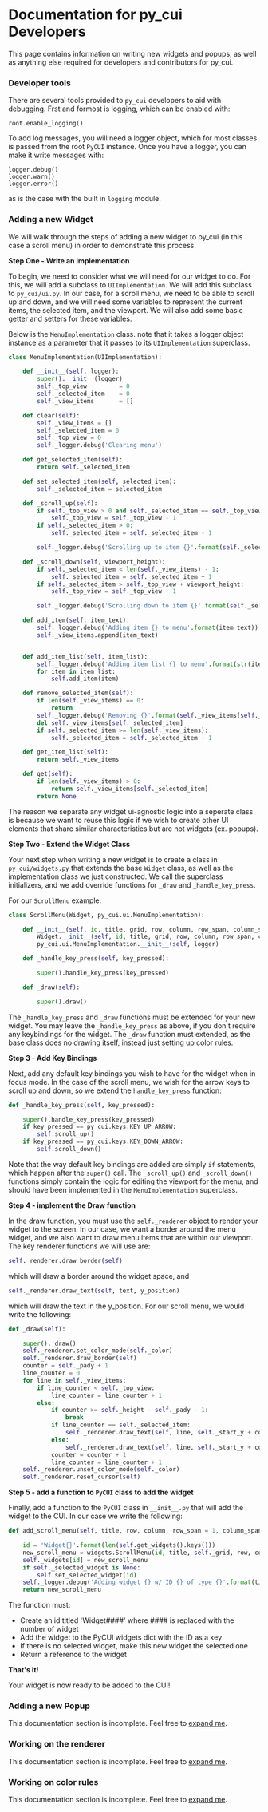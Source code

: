 # Documentation for py_cui Developers

This page contains information on writing new widgets and popups, as well as anything else required for developers and contributors for py_cui.

### Developer tools

There are several tools provided to `py_cui` developers to aid with debugging. Frst and formost is logging, which can be enabled with:

```
root.enable_logging()
```
To add log messages, you will need a logger object, which for most classes is passed from the root `PyCUI` instance. Once you have a logger, you can make it write messages with:

```
logger.debug()
logger.warn()
logger.error()
```

as is the case with the built in `logging` module.

### Adding a new Widget

We will walk through the steps of adding a new widget to py_cui (in this case a scroll menu) in order to demonstrate this process.

**Step One - Write an implementation**

To begin, we need to consider what we will need for our widget to do. For this, we will add a subclass to `UIImplementation`. We will add this subclass to `py_cui/ui.py`. In our case, for a scroll menu, we need to be able to scroll up and down, and we will need some variables to represent the current items, the selected item, and the viewport. We will also add some basic getter and setters for these variables.

Below is the `MenuImplementation` class. note that it takes a logger object instance as a parameter that it passes to its `UIImplementation` superclass.

```python
class MenuImplementation(UIImplementation):

    def __init__(self, logger):
        super().__init__(logger)
        self._top_view         = 0
        self._selected_item    = 0
        self._view_items       = []

    def clear(self):
        self._view_items = []
        self._selected_item = 0
        self._top_view = 0
        self._logger.debug('Clearing menu')

    def get_selected_item(self):
        return self._selected_item

    def set_selected_item(self, selected_item):
        self._selected_item = selected_item

    def _scroll_up(self):
        if self._top_view > 0 and self._selected_item == self._top_view:
            self._top_view = self._top_view - 1
        if self._selected_item > 0:
            self._selected_item = self._selected_item - 1

        self._logger.debug('Scrolling up to item {}'.format(self._selected_item))

    def _scroll_down(self, viewport_height):
        if self._selected_item < len(self._view_items) - 1:
            self._selected_item = self._selected_item + 1
        if self._selected_item > self._top_view + viewport_height:
            self._top_view = self._top_view + 1

        self._logger.debug('Scrolling down to item {}'.format(self._selected_item))

    def add_item(self, item_text):
        self._logger.debug('Adding item {} to menu'.format(item_text))
        self._view_items.append(item_text)


    def add_item_list(self, item_list):
        self._logger.debug('Adding item list {} to menu'.format(str(item_list)))
        for item in item_list:
            self.add_item(item)

    def remove_selected_item(self):
        if len(self._view_items) == 0:
            return
        self._logger.debug('Removing {}'.format(self._view_items[self._selected_item]))
        del self._view_items[self._selected_item]
        if self._selected_item >= len(self._view_items):
            self._selected_item = self._selected_item - 1

    def get_item_list(self):
        return self._view_items

    def get(self):
        if len(self._view_items) > 0:
            return self._view_items[self._selected_item]
        return None
```

The reason we separate any widget ui-agnostic logic into a seperate class is because we want to reuse this logic if we wish to create other UI elements that share similar characteristics but are not widgets (ex. popups).

**Step Two - Extend the Widget Class**

Your next step when writing a new widget is to create a class in `py_cui/widgets.py` that extends the base `Widget` class, as well as the implementation class we just constructed. We call the superclass initializers, and we add override functions for `_draw` and `_handle_key_press`.

For our `ScrollMenu` example:

```Python
class ScrollMenu(Widget, py_cui.ui.MenuImplementation):

    def __init__(self, id, title, grid, row, column, row_span, column_span, padx, pady, logger):
        Widget.__init__(self, id, title, grid, row, column, row_span, column_span, padx, pady, logger)
        py_cui.ui.MenuImplementation.__init__(self, logger)

    def _handle_key_press(self, key_pressed):

        super().handle_key_press(key_pressed)

    def _draw(self):

        super().draw()
```
The `_handle_key_press` and `_draw` functions must be extended for your new widget. You may leave the `_handle_key_press` as above, if you don't require any keybindings for the widget. The `_draw` function must extended, as the base class does no drawing itself, instead just setting up color rules.

**Step 3 - Add Key Bindings**

Next, add any default key bindings you wish to have for the widget when in focus mode. In the case of the scroll menu, we wish for the arrow keys to scroll up and down, so we extend the `handle_key_press` function:
```Python
def _handle_key_press(self, key_pressed):

    super().handle_key_press(key_pressed)
    if key_pressed == py_cui.keys.KEY_UP_ARROW:
        self.scroll_up()
    if key_pressed == py_cui.keys.KEY_DOWN_ARROW:
        self.scroll_down()
```
Note that the way default key bindings are added are simply `if` statements, which happen after the `super()` call. The `_scroll_up()` and `_scroll_down()` functions simply contain the logic for editing the viewport for the menu, and should have been implemented in the `MenuImplementation` superclass.

**Step 4 - implement the Draw function**

In the draw function, you must use the `self._renderer` object to render your widget to the screen. In our case, we want a border around the menu widget, and we also want to draw menu items that are within our viewport. The key renderer functions we will use are:
```Python
self._renderer.draw_border(self)
```
which will draw a border around the widget space, and 
```Python
self._renderer.draw_text(self, text, y_position)
```
which will draw the text in the y_position. For our scroll menu, we would write the following:
```Python
def _draw(self):

    super()._draw()
    self._renderer.set_color_mode(self._color)
    self._renderer.draw_border(self)
    counter = self._pady + 1
    line_counter = 0
    for line in self._view_items:
        if line_counter < self._top_view:
            line_counter = line_counter + 1
        else:
            if counter >= self._height - self._pady - 1:
                break
            if line_counter == self._selected_item:
                self._renderer.draw_text(self, line, self._start_y + counter, selected=True)
            else:
                self._renderer.draw_text(self, line, self._start_y + counter)
            counter = counter + 1
            line_counter = line_counter + 1
    self._renderer.unset_color_mode(self._color)
    self._renderer.reset_cursor(self)
```

**Step 5 - add a function to `PyCUI` class to add the widget**

Finally, add a function to the `PyCUI` class in `__init__.py` that will add the widget to the CUI. In our case we write the following:
```Python
def add_scroll_menu(self, title, row, column, row_span = 1, column_span = 1, padx = 1, pady = 0):

    id = 'Widget{}'.format(len(self.get_widgets().keys()))
    new_scroll_menu = widgets.ScrollMenu(id, title, self._grid, row, column, row_span, column_span, padx, pady, self._logger)
    self._widgets[id] = new_scroll_menu
    if self._selected_widget is None:
        self.set_selected_widget(id)
    self._logger.debug('Adding widget {} w/ ID {} of type {}'.format(title, id, str(type(new_scroll_menu))))
    return new_scroll_menu
```
The function must:

* Create an id titled 'Widget####' where #### is replaced with the number of widget
* Add the widget to the PyCUI widgets dict with the ID as a key
* If there is no selected widget, make this new widget the selected one
* Return a reference to the widget

**That's it!**

Your widget is now ready to be added to the CUI!

### Adding a new Popup

This documentation section is incomplete. Feel free to [expand me](https://github.com/jwlodek/py_cui/pulls).

### Working on the renderer

This documentation section is incomplete. Feel free to [expand me](https://github.com/jwlodek/py_cui/pulls).

### Working on color rules

This documentation section is incomplete. Feel free to [expand me](https://github.com/jwlodek/py_cui/pulls).